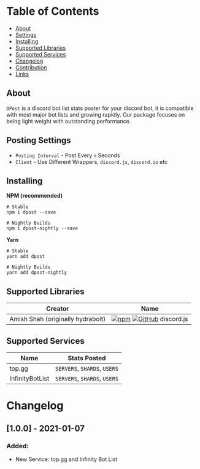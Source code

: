 # Table of Contents

- [About](#about)
- [Settings](#posting-settings)
- [Installing](#installing)
- [Supported Libraries](#supported-libraries)
- [Supported Services](#supported-services)
- [Changelog](#changelog)
- [Contribution](#contribution)
- [Links](#links)


## About

`DPost` is a discord bot list stats poster for your discord bot,
it is compatible with most major bot lists and growing rapidly.
Our package focuses on being light weight with outstanding performance.

## Posting Settings

* `Posting Interval` - Post Every `n` Seconds
* `Client` - Use Different Wrappers, `discord.js`, `discord.io` etc

## Installing

**NPM (recommended)**
```
# Stable
npm i dpost --save

# Nightly Builds
npm i dpost-nightly --save
```

**Yarn**
```
# Stable
yarn add dpost

# Nightly Builds
yarn add dpost-nightly
```

## Supported Libraries

| Creator                           | Name                                                                                                                                   |
| --------------------------------- | -------------------------------------------------------------------------------------------------------------------------------------- |
| Amish Shah (originally hydrabolt) | [![npm](static/npm.png)](https://npm.im/discord.js) [![GitHub](static/github.png)](https://github.com/discordjs/discord.js) discord.js |

## Supported Services

| Name                              | Stats Posted                                                                                                                           |
| --------------------------------- | -------------------------------------------------------------------------------------------------------------------------------------- |
| top.gg                            | `SERVERS`, `SHARDS`, `USERS`                                                                                                           |
| InfinityBotList                   | `SERVERS`, `SHARDS`, `USERS`                                                                                                           |

# Changelog

## [1.0.0] - 2021-01-07
### Added:

- New Service: top.gg and Infinity Bot List 

